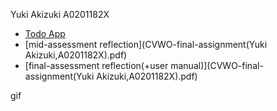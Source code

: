 Yuki Akizuki A0201182X

- [Todo App](https://nest-todo-app.netlify.app/)
- [mid-assessment reflection](CVWO-final-assignment(Yuki Akizuki,A0201182X).pdf)
- [final-assessment reflection(+user manual)](CVWO-final-assignment(Yuki Akizuki,A0201182X).pdf)

gif

